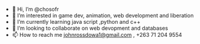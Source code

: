 - 👋 Hi, I’m @chosofr
- 👀 I’m interested in game dev, animation, web development and liberation
- 🌱 I’m currently learning java script ,python and c++
- 💞️ I’m looking to collaborate on web devopment and databases
- 📫 How to reach me johnrossdowa1@gmail.com , +263 71 204 9554
